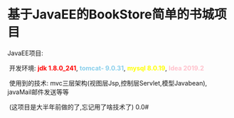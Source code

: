 # 基于JavaEE的BookStore简单的书城项目

JavaEE项目:

​	开发环境: <span style="color:red">**jdk 1.8.0_241**</span>, <span style="color:skyblue">**tomcat- 9.0.31**</span>, <span style="color:yellow">**mysql 8.0.19**</span>, <span style="color:pink">**Idea 2019.2**</span>

​	使用到的技术: mvc三层架构(视图层Jsp,控制层Servlet,模型Javabean), javaMail邮件发送等等

​	(这项目是大半年前做的了,忘记用了啥技术了)  0.0#

